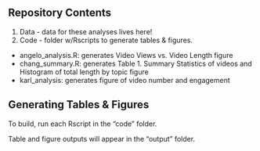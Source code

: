 ## Repository Contents

1.  Data - data for these analyses lives here!
2.  Code - folder w/Rscripts to generate tables & figures.

-   angelo\_analysis.R: generates Video Views vs. Video Length figure
-   chang\_summary.R: generates Table 1. Summary Statistics of videos
    and Histogram of total length by topic figure
-   karl\_analysis: generates figure of video number and engagement

## Generating Tables & Figures

To build, run each Rscript in the “code” folder.

Table and figure outputs will appear in the “output” folder.
